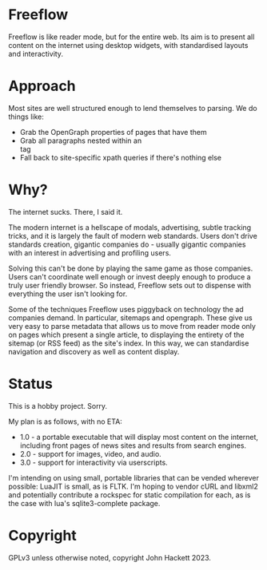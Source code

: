 # Freeflow

Freeflow is like reader mode, but for the entire web. Its aim is to present all content on the internet using desktop widgets, with standardised layouts and interactivity.

# Approach

Most sites are well structured enough to lend themselves to parsing. We do things like:

* Grab the OpenGraph properties of pages that have them
* Grab all paragraphs nested within an <article> tag
* Fall back to site-specific xpath queries if there's nothing else

# Why?

The internet sucks. There, I said it.

The modern internet is a hellscape of modals, advertising, subtle tracking tricks, and it is largely the fault of modern web standards. Users don't drive standards creation, gigantic companies do - usually gigantic companies with an interest in advertising and profiling users.

Solving this can't be done by playing the same game as those companies. Users can't coordinate well enough or invest deeply enough to produce a truly user friendly browser. So instead, Freeflow sets out to dispense with everything the user isn't looking for. 

Some of the techniques Freeflow uses piggyback on technology the ad companies demand. In particular, sitemaps and opengraph. These give us very easy to parse metadata that allows us to move from reader mode only on pages which present a single article, to displaying the entirety of the sitemap (or RSS feed) as the site's index. In this way, we can standardise navigation and discovery as well as content display.

# Status

This is a hobby project. Sorry.

My plan is as follows, with no ETA:

* 1.0 - a portable executable that will display most content on the internet, including front pages of news sites and results from search engines.
* 2.0 - support for images, video, and audio.
* 3.0 - support for interactivity via userscripts.

I'm intending on using small, portable libraries that can be vended wherever possible: LuaJIT is small, as is FLTK. I'm hoping to vendor cURL and libxml2 and potentially contribute a rockspec for static compilation for each, as is the case with lua's sqlite3-complete package.

# Copyright

GPLv3 unless otherwise noted, copyright John Hackett 2023.

